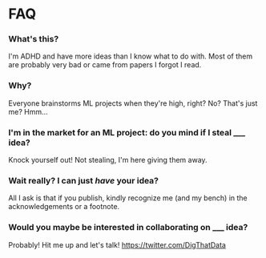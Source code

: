 
# FAQ

### What's this?

I'm ADHD and have more ideas than I know what to do with. Most of them are probably very bad or came from papers I forgot I read.

### Why?

Everyone brainstorms ML projects when they're high, right? No? That's just me? Hmm...

### I'm in the market for an ML project: do you mind if I steal ___ idea?

Knock yourself out! Not stealing, I'm here giving them away.

### Wait really? I can just *have* your idea?

All I ask is that if you publish, kindly recognize me (and my bench) in the acknowledgements or a footnote.

### Would you maybe be interested in collaborating on ___ idea?

Probably! Hit me up and let's talk! https://twitter.com/DigThatData
